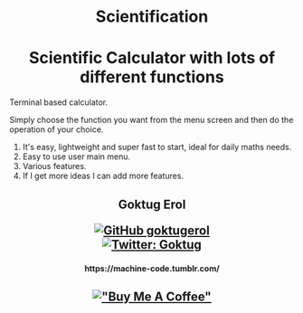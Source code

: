<h1 align='center'>  Scientification </h1>

<h1 align='center'> Scientific Calculator with lots of different functions </h1> 
Terminal based calculator.

Simply choose the function you want from the menu screen and then do the operation of your choice.



1) It's easy, lightweight and super fast to start, ideal for daily maths needs.
2) Easy to use user main menu.
3) Various features.
4) If I get more ideas I can add more features.



<h2 align='center'>
Goktug Erol

[![GitHub goktugerol](https://img.shields.io/badge/GitHub-100000?style=for-the-badge&logo=github&logoColor=white)](https://github.com/goktugerol)  
[![Twitter: Goktug](https://img.shields.io/badge/Twitter-1DA1F2?style=for-the-badge&logo=twitter&logoColor=white)](https://twitter.com/ge_dev_) </h2>
  
<h4 align='center'>
<h4 align='center'>
https://machine-code.tumblr.com/ </h4>

<h2 align='center'>

[!["Buy Me A Coffee"](https://www.buymeacoffee.com/assets/img/custom_images/orange_img.png)](https://www.buymeacoffee.com/cyber9unk) </h2>

